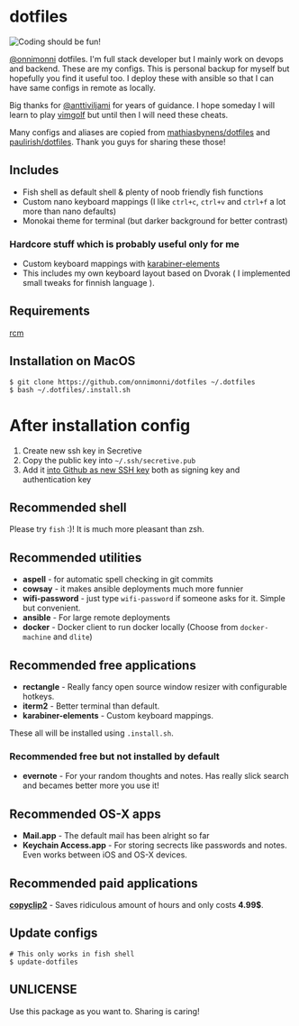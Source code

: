 # dotfiles
![Coding should be fun!](https://media.giphy.com/media/ytwDCq9aT3cgEyyYVO/giphy-tumblr.gif "Coding should be fun!")

[@onnimonni](https://github.com/onnimonni) dotfiles. I'm full stack developer but I mainly work on devops and backend. These are my configs. This is personal backup for myself but hopefully you find it useful too. I deploy these with ansible so that I can have same configs in remote as locally.

Big thanks for [@anttiviljami](https://github.com/anttiviljami) for years of guidance.
I hope someday I will learn to play [vimgolf](http://www.vimgolf.com/) but until then I will need these cheats.

Many configs and aliases are copied from [mathiasbynens/dotfiles](https://github.com/mathiasbynens/dotfiles/) and [paulirish/dotfiles](https://github.com/paulirish/dotfiles). Thank you guys for sharing these those!

## Includes
- Fish shell as default shell & plenty of noob friendly fish functions
- Custom nano keyboard mappings (I like `ctrl+c`, `ctrl+v` and `ctrl+f` a lot more than nano defaults)
- Monokai theme for terminal (but darker background for better contrast)

### Hardcore stuff which is probably useful only for me
- Custom keyboard mappings with [karabiner-elements](https://karabiner-elements.pqrs.org)
- This includes my own keyboard layout based on Dvorak ( I implemented small tweaks for finnish language ).

## Requirements
[rcm](https://github.com/thoughtbot/rcm)

## Installation on MacOS
```
$ git clone https://github.com/onnimonni/dotfiles ~/.dotfiles
$ bash ~/.dotfiles/.install.sh
```

# After installation config
1. Create new ssh key in Secretive
2. Copy the public key into `~/.ssh/secretive.pub`
3. Add it [into Github as new SSH key](https://github.com/settings/ssh/new) both as signing key and authentication key

## Recommended shell
Please try `fish` :)! It is much more pleasant than zsh.

## Recommended utilities

- **aspell** - for automatic spell checking in git commits
- **cowsay** - it makes ansible deployments much more funnier
- **wifi-password** - just type `wifi-password` if someone asks for it. Simple but convenient.
- **ansible** - For large remote deployments
- **docker** - Docker client to run docker locally (Choose from `docker-machine` and `dlite`)

## Recommended free applications
- **rectangle** - Really fancy open source window resizer with configurable hotkeys.
- **iterm2** - Better terminal than default.
- **karabiner-elements** - Custom keyboard mappings.

These all will be installed using `.install.sh`.

### Recommended free but not installed by default
- **evernote** - For your random thoughts and notes. Has really slick search and becames better more you use it!

## Recommended OS-X apps
- **Mail.app** - The default mail has been alright so far
- **Keychain Access.app** - For storing secrects like passwords and notes. Even works between iOS and OS-X devices.

## Recommended paid applications
**[copyclip2](https://fiplab.com/apps/copyclip-for-mac)** -
Saves ridiculous amount of hours and only costs **4.99$**.

## Update configs
```
# This only works in fish shell
$ update-dotfiles
```

## UNLICENSE
Use this package as you want to. Sharing is caring!

